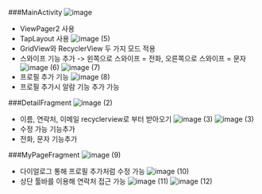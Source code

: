 ###MainActivity
![image](https://github.com/onecoin789/TeamProject9_Contact/assets/161268575/ece781e0-4891-41d0-87c3-95d8f0258bbb)
- ViewPager2 사용
- TapLayout 사용
![image (5)](https://github.com/onecoin789/TeamProject9_Contact/assets/161268575/076440e4-608e-4f72-9f77-f126cd708d34)
- GridView와 RecyclerView 두 가지 모드 적용
- 스와이프 기능 추가 -> 왼쪽으로 스와이프 = 전화, 오른쪽으로 스와이프 = 문자
![image (6)](https://github.com/onecoin789/TeamProject9_Contact/assets/161268575/09f40b77-1bdb-4e0f-83ec-405fcd0d2897)
![image (7)](https://github.com/onecoin789/TeamProject9_Contact/assets/161268575/3818beda-407f-42b4-815d-c8dd195917ca)
- 프로필 추가 기능
![image (8)](https://github.com/onecoin789/TeamProject9_Contact/assets/161268575/4a7dfa7a-76e4-4d0c-a46a-9ce2c4ad514b)
- 프로필 추가시 알람 기능 추가 가능

###DetailFragment
![image (2)](https://github.com/onecoin789/TeamProject9_Contact/assets/161268575/91fa7117-a95a-4167-9a51-61c9740ae360)
- 이름, 연락처, 이메일 recyclerview로 부터 받아오기
![image (3)](https://github.com/onecoin789/TeamProject9_Contact/assets/161268575/1fea2afd-a739-4773-9c9c-ed401b016515)
![image (3)](https://github.com/onecoin789/TeamProject9_Contact/assets/161268575/6cfb5115-f813-415b-b898-205c9a363ea5)
- 수정 가능 기능추가
- 전화, 문자 기능추가

###MyPageFragment
![image (9)](https://github.com/onecoin789/TeamProject9_Contact/assets/161268575/0837b6b5-37ba-4505-973d-796d88cb212e)
- 다이얼로그 통해 프로필 추가처럼 수정 가능
![image (10)](https://github.com/onecoin789/TeamProject9_Contact/assets/161268575/4b8be4a8-7dc7-46cd-8916-f92aec7d1453)
- 상단 툴바를 이용해 연락처 접근 가능
![image (11)](https://github.com/onecoin789/TeamProject9_Contact/assets/161268575/405c353d-0171-4281-9789-626a4e66f8b2)
![image (12)](https://github.com/onecoin789/TeamProject9_Contact/assets/161268575/e37ce724-5438-4758-a8a1-2a8a9ed44f8f)


  
